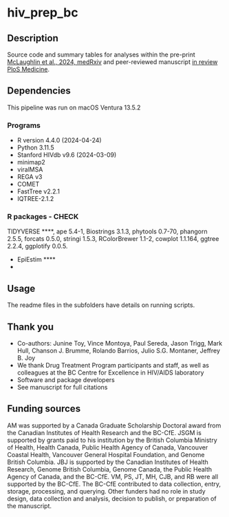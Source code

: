 # hiv_prep_bc

## Description
Source code and summary tables for analyses within the pre-print [McLaughlin et al., 2024, medRxiv](https://www.medrxiv.org/content/10.1101/2024.09.06.24313187v1) and peer-reviewed manuscript [in review PloS Medicine](https://www.medrxiv.org/content/10.1101/2024.09.06.24313187v1).

## Dependencies
This pipeline was run on macOS Ventura 13.5.2

### Programs
* R version 4.4.0 (2024-04-24)
* Python 3.11.5
* Stanford HIVdb v9.6 (2024-03-09)
* minimap2
* viralMSA 
* REGA v3
* COMET
* FastTree v2.2.1 
* IQTREE-2.1.2

### R packages - CHECK
TIDYVERSE ****, ape 5.4-1, Biostrings 3.1.3, phytools 0.7-70, phangorn 2.5.5, forcats 0.5.0, stringi 1.5.3, RColorBrewer 1.1-2, cowplot 1.1.164, ggtree 2.2.4, ggplotify 0.0.5.
* EpiEstim ****
* 
## Usage
The readme files in the subfolders have details on running scripts.

## Thank you
* Co-authors: Junine Toy, Vince Montoya, Paul Sereda, Jason Trigg, Mark Hull,  Chanson J. Brumme, Rolando Barrios,  Julio S.G. Montaner,  Jeffrey B. Joy
* We thank Drug Treatment Program participants and staff, as well as colleagues at the BC Centre for Excellence in HIV/AIDS laboratory 
* Software and package developers
* See manuscript for full citations

## Funding sources
AM was supported by a Canada Graduate Scholarship Doctoral award from the Canadian Institutes of Health Research and the BC-CfE. JSGM is supported by grants paid to his institution by the British Columbia Ministry of Health, Health Canada, Public Health Agency of Canada, Vancouver Coastal Health, Vancouver General Hospital Foundation, and Genome British Columbia. JBJ is supported by the Canadian Institutes of Health Research, Genome British Columbia, Genome Canada, the Public Health Agency of Canada, and the BC-CfE. VM, PS, JT, MH, CJB, and RB were all supported by the BC-CfE. The BC-CfE contributed to data collection, entry, storage, processing, and querying. Other funders had no role in study design, data collection and analysis, decision to publish, or preparation of the manuscript.
